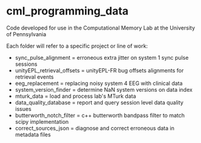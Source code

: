 # cml_programming_data
Code developed for use in the Computational Memory Lab at the University of Pennsylvania

Each folder will refer to a specific project or line of work:
- sync_pulse_alignment = erroneous extra jitter on system 1 sync pulse sessions
- unityEPL_retrieval_offsets = unityEPL-FR bug offsets alignments for retrieval events
- eeg_replacement = replacing noisy system 4 EEG with clinical data
- system_version_finder = determine NaN system versions on data index
- mturk_data = load and process lab's MTurk data
- data_quality_database = report and query session level data quality issues
- butterworth_notch_filter = c++ butterworth bandpass filter to match scipy implementation
- correct_sources_json = diagnose and correct erroneous data in metadata files
